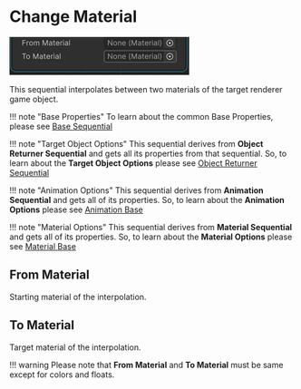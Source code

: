 # Change Material

![Change Material](/img/sequential_changematerial.jpg)

This sequential interpolates between two materials of the target renderer game object.

!!! note "Base Properties"
    To learn about the common Base Properties, please see [Base Sequential](../sequential_base.md)

!!! note "Target Object Options"
    This sequential derives from __Object Returner Sequential__ and gets all its properties from that sequential. So, to learn about the __Target Object Options__ please see [Object Returner Sequential](../sequentialobjectreturner/index.md)

!!! note "Animation Options"
    This sequential derives from __Animation Sequential__ and gets all of its properties. So, to learn about the __Animation Options__ please see [Animation Base](../animationsequentials/index.md)

!!! note "Material Options"
    This sequential derives from __Material Sequential__ and gets all of its properties. So, to learn about the __Material Options__ please see [Material Base](index.md)


## From Material

Starting material of the interpolation.

## To Material

Target material of the interpolation.

!!! warning
    Please note that __From Material__ and __To Material__ must be same except for colors and floats.
